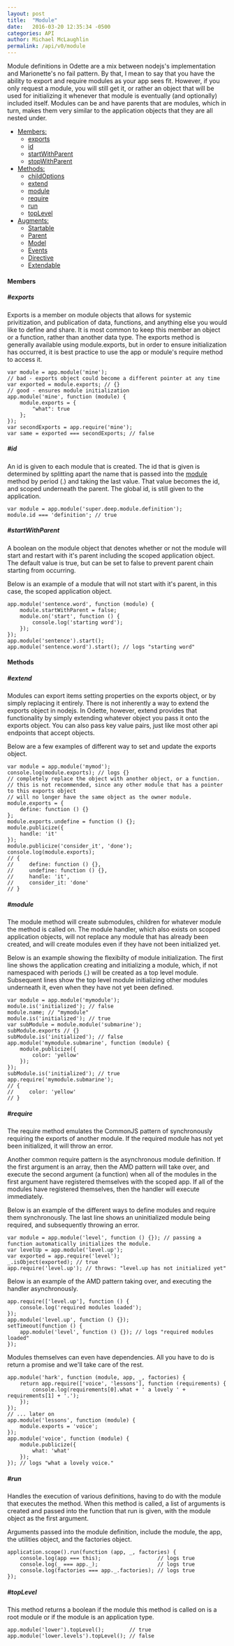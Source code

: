 ```yaml
---
layout: post
title:  "Module"
date:   2016-03-20 12:35:34 -0500
categories: API
author: Michael McLaughlin
permalink: /api/v0/module
---
```


<p>Module definitions in Odette are a mix between nodejs's implementation and Marionette's no fail pattern. By that, I mean to say that you have the ability to export and require modules as your app sees fit. However, if you only request a module, you will still get it, or rather an object that will be used for initializing it whenever that module is eventually (and optionally) included itself. Modules can be and have parents that are modules, which in turn, makes them very similar to the application objects that they are all nested under.</p>
<ul class="list navigation-links">
    <li class="left clear-left">
        <a href="#members">Members:</a>
        <ul class="list nested-list">
            <li class="left clear-left"><a href="#members_exports">exports</a></li>
            <li class="left clear-left"><a href="#members_id">id</a></li>
            <li class="left clear-left"><a href="#members_startWithParent">startWithParent</a></li>
            <li class="left clear-left"><a href="#members_stopWithParent">stopWithParent</a></li>
        </ul>
    </li>
    <li class="left clear-left">
        <a href="#methods">Methods:</a>
        <ul class="list nested-list">
            <li class="left clear-left"><a href="#methods_childOptions">childOptions</a></li>
            <li class="left clear-left"><a href="#methods_extend">extend</a></li>
            <li class="left clear-left"><a href="#methods_module">module</a></li>
            <li class="left clear-left"><a href="#methods_require">require</a></li>
            <li class="left clear-left"><a href="#methods_run">run</a></li>
            <li class="left clear-left"><a href="#methods_topLevel">topLevel</a></li>
        </ul>
    </li>
    <li class="left clear-left">
        <a href="javascript:void 0;">Augments:</a>
        <ul class="list nested-list">
            <li class="left clear-left"><a href="/api/v0/startable">Startable</a></li>
            <li class="left clear-left"><a href="/api/v0/parent">Parent</a></li>
            <li class="left clear-left"><a href="/api/v0/model">Model</a></li>
            <li class="left clear-left"><a href="/api/v0/events">Events</a></li>
            <li class="left clear-left"><a href="/api/v0/directive">Directive</a></li>
            <li class="left clear-left"><a href="/api/v0/extendable">Extendable</a></li>
        </ul>
    </li>
</ul>
<h4 id="members" class="title-headline">Members</h4>
<h5 id="members_exports" class="title-headline">#exports</h5>
<p>Exports is a member on module objects that allows for systemic privitization, and publication of data, functions, and anything else you would like to define and share. It is most common to keep this member an object or a function, rather than another data type. The exports method is generally available using module.exports, but in order to ensure initialization has occurred, it is best practice to use the app or module's require method to access it.</p>
<pre class="code code-section" data-custom="code-snippet"><code class="language-javascript">var module = app.module('mine');
// bad - exports object could become a different pointer at any time
var exported = module.exports; // {}
// good - ensures module initialization
app.module('mine', function (module) {
    module.exports = {
        "what": true
    };
});
var secondExports = app.require('mine');
var same = exported === secondExports; // false
</code></pre>
<h5 id="members_id" class="title-headline">#id</h5>
<p>An id is given to each module that is created. The id that is given is determined by splitting apart the name that is passed into the <a href="#methods_module">module</a> method by period (.) and taking the last value. That value becomes the id, and scoped underneath the parent. The global id, is still given to the application.</p>
<pre class="code code-section" data-custom="code-snippet"><code class="language-javascript">var module = app.module('super.deep.module.definition');
module.id === 'definition'; // true</code></pre>
<h5 id="members_startWithParent" class="title-headline">#startWithParent</h5>
<p>A boolean on the module object that denotes whether or not the module will start and restart with it's parent including the scoped application object. The default value is true, but can be set to false to prevent parent chain starting from occurring.</p>
<p>Below is an example of a module that will not start with it's parent, in this case, the scoped application object.</p>
<pre class="code code-section" data-custom="code-snippet"><code class="language-javascript">app.module('sentence.word', function (module) {
    module.startWithParent = false;
    module.on('start', function () {
        console.log('starting word');
    });
});
app.module('sentence').start();
app.module('sentence.word').start(); // logs "starting word"</code></pre>
<h4 id="methods" class="title-headline">Methods</h4>
<h5 id="methods_extend" class="title-headline">#extend</h5>
<p>Modules can export items setting properties on the exports object, or by simply replacing it entirely. There is not inherently a way to extend the exports object in nodejs. In Odette, however, extend provides that functionality by simply extending whatever object you pass it onto the exports object. You can also pass key value pairs, just like most other api endpoints that accept objects.</p>
<p>Below are a few examples of different way to set and update the exports object.</p>
<pre class="code code-section" data-custom="code-snippet"><code class="language-javascript">var module = app.module('mymod');
console.log(module.exports); // logs {}
// completely replace the object with another object, or a function.
// this is not recommended, since any other module that has a pointer to this exports object
// will no longer have the same object as the owner module.
module.exports = {
    define: function () {}
};
module.exports.undefine = function () {};
module.publicize({
    handle: 'it'
});
module.publicize('consider_it', 'done');
console.log(module.exports);
// {
//     define: function () {},
//     undefine: function () {},
//     handle: 'it',
//     consider_it: 'done'
// }</code></pre>
<h5 id="methods_module" class="title-headline">#module</h5>
<p>The module method will create submodules, children for whatever module the method is called on. The module handler, which also exists on scoped application objects, will not replace any module that has already been created, and will create modules even if they have not been initialized yet.</p>
<p>Below is an example showing the flexibilty of module initialization. The first line shows the application creating and initializing a module, which, if not namespaced with periods (.) will be created as a top level module. Subsequent lines show the top level module initializing other modules underneath it, even when they have not yet been defined.</p>
<pre class="code code-section" data-custom="code-snippet"><code class="language-javascript">var module = app.module('mymodule');
module.is('initialized'); // false
module.name; // "mymodule"
module.is('initialized'); // true
var subModule = module.module('submarine');
subModule.exports // {}
subModule.is('initialized'); // false
app.module('mymodule.submarine', function (module) {
    module.publicize({
        color: 'yellow'
    });
});
subModule.is('initialized'); // true
app.require('mymodule.submarine');
// {
//     color: 'yellow'
// }
</code></pre>
<h5 id="require" class="title-headline">#require</h5>
<p>The require method emulates the CommonJS pattern of synchronously requiring the exports of another module. If the required module has not yet been initialized, it will throw an error.</p>
<p>Another common require pattern is the asynchronous module definition. If the first argument is an array, then the AMD pattern will take over, and execute the second argument (a function) when all of the modules in the first argument have registered themselves with the scoped app. If all of the modules have registered themselves, then the handler will execute immediately.</p>
<p>Below is an example of the different ways to define modules and require them synchronously. The last line shows an uninitialized module being required, and subsequently throwing an error.</p>
<pre class="code code-section" data-custom="code-snippet"><code class="language-javascript">var module = app.module('level', function () {}); // passing a function automatically initializes the module.
var levelUp = app.module('level.up');
var exported = app.require('level');
_.isObject(exported); // true
app.require('level.up'); // throws: "level.up has not initialized yet"</code></pre>
<p>Below is an example of the AMD pattern taking over, and executing the handler asynchronously.</p>
<pre class="code code-section" data-custom="code-snippet"><code class="language-javascript">app.require(['level.up'], function () {
    console.log('required modules loaded');
});
app.module('level.up', function () {});
setTimeout(function () {
    app.module('level', function () {}); // logs "required modules loaded"
});</code></pre>
<p>Modules themselves can even have dependencies. All you have to do is return a promise and we'll take care of the rest.</p>
<pre class="code code-section" data-custom="code-snippet"><code class="language-javascript">app.module('hark', function (module, app, _, factories) {
    return app.require(['voice', 'lessons'], function (requirements) {
        console.log(requirements[0].what + ' a lovely ' + requirements[1] + '.');
    });
});
// ... later on
app.module('lessons', function (module) {
    module.exports = 'voice';
});
app.module('voice', function (module) {
    module.publicize({
        what: 'what'
    });
}); // logs "what a lovely voice."</code></pre>
<h5 id="run" class="title-headline">#run</h5>
<p>Handles the execution of various definitions, having to do with the module that executes the method. When this method is called, a list of arguments is created and passed into the function that run is given, with the module object as the first argument.</p>
<p>Arguments passed into the module definition, include the module, the app, the utilities object, and the factories object.</p>
<pre class="code code-section" data-custom="code-snippet"><code class="language-javascript">application.scope().run(function (app, _, factories) {
    console.log(app === this);                  // logs true
    console.log(_ === app._);                   // logs true
    console.log(factories === app._.factories); // logs true
});</code></pre>
<h5 id="topLevel" class="title-headline">#topLevel</h5>
<p>This method returns a boolean if the module this method is called on is a root module or if the module is an application type.</p>
<pre class="code code-section" data-custom="code-snippet"><code class="language-javascript">app.module('lower').topLevel();        // true
app.module('lower.levels').topLevel(); // false</code></pre>